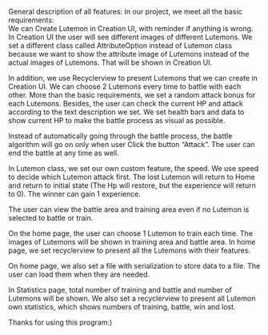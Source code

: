 General description of all features: 
In our project, we meet all the basic requirements:  
We can Create Lutemon in Creation UI, with reminder if anything is wrong. In Creation UI the 
user will see different images of different Lutemons. We set a different class called 
AttributeOption instead of Lutemon class because we want to show the attribute image of 
Lutemons instead of the actual images of Lutemons. That will be shown in Creation UI.  

In addition, we use Recyclerview to present Lutemons that we can create in Creation UI. We can 
choose 2 Lutemons every time to battle with each other. More than the basic requirements, we set 
a random attack bonus for each Lutemons. Besides, the user can check the current HP and attack 
according to the text description we set. We set health bars and data to show current HP to make 
the battle process as visual as possible. 

Instead of automatically going through the battle process, the battle algorithm will go on only 
when user Click the button “Attack”. The user can end the battle at any time as well.  

In Lutemon class, we set our own custom feature, the speed. We use speed to decide which 
Lutemon attack first. The lost Lutemon will return to Home and return to initial state (The Hp will 
restore, but the experience will return to 0). The winner can gain 1 experience.  

The user can view the battle area and training area even if no Lutemon is selected to battle or train.  

On the home page, the user can choose 1 Lutemon to train each time. The images of Lutemons 
will be shown in training area and battle area. In home page, we set recyclerview to present all the 
Lutemons with their features.  

On home page, we also set a file with serialization to store data to a file. The user can load them 
when they are needed.  

In Statistics page, total number of training and battle and number of Lutemons will be shown. We 
also set a recyclerview to present all Lutemon own statistics, which shows numbers of training, 
battle, win and lost.

Thanks for using this program:)
